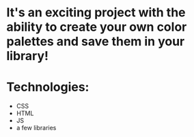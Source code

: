 # It's an exciting project with the ability to create your own color palettes and save them in your library!

# Technologies: 
- CSS
- HTML
- JS
- a few libraries
